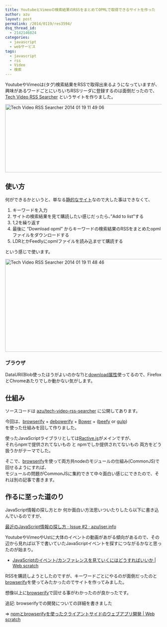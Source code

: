 ```yaml
---
title: YoutubeとVimeoの検索結果のRSSをまとめてOPMLで取得できるサイトを作った
author: azu
layout: post
permalink: /2014/0119/res3594/
dsq_thread_id:
  - 2142146824
categories:
  - javascript
  - webサービス
tags:
  - javascript
  - rss
  - Video
  - 検索
---
```

YoutubeやVimeoは(タグ)検索結果をRSSで取得出来るようになっていますが、  
興味があるワードごとにいちいちRSSリーダに登録するのは面倒だったので、  
[Tech Video RSS Searcher][1] というサイトを作りました。

[<img src="https://efcl.info/wp-content/uploads/2014/01/Tech-Video-RSS-Searcher-2014-01-19-11-49-06.jpg" alt="Tech Video RSS Searcher 2014 01 19 11 49 06" title="Tech Video RSS Searcher 2014-01-19 11-49-06.jpg" border="0" width="600" height="220" />][2]<span style='text-decoration:underline;'></span>

## 使い方

何ができるかというと、単なる[静的なサイト][3]なので大した事はできなくて、

1.  キーワードを入力
2.  サイトの検索結果を見て購読したい感じだったら、&#8221;Add to list&#8221;する
3.  1,2を繰り返す
4.  最後に &#8220;Download opml&#8221; からキーワードの検索結果のRSSをまとめたopmlファイルをダウンロードする
5.  LDRとかFeedlyにopmlファイルを読み込ませて購読する

という感じで使います。

<img src="https://efcl.info/wp-content/uploads/2014/01/Tech-Video-RSS-Searcher-2014-01-19-11-48-46.jpg" alt="Tech Video RSS Searcher 2014 01 19 11 48 46" title="Tech Video RSS Searcher 2014-01-19 11-48-46.jpg" border="0" width="600" height="299" />

### ブラウザ

DataURI(Blob使ったほうがよいのかな?)と[download属性][4]使ってるので、FirefoxとChromeあたりでしか動かない気がします。

## 仕組み

ソースコードは [azu/tech-video-rss-searcher][5] に公開してあります。

今回は、[browserify][6] + [debowerify][7] + [Bower][8] + ([beefy][9] or [gulp][10])  
を使った仕組みを回して作りました。

使ったJavaScriptライブラリとしては[Ractive.js][11]がメインですが、  
それらnpmで提供されてないもの と npmでしか提供されてないもの 両方をどう扱うかがテーマでした。

そこで、[browserify][6]を使って両方共nodeのモジュールの仕組み(CommonJS)で回せるようにすれば、  
モジュールの問題がCommonJSに集約できて中々面白い感じにできたので、それは別の記事で書きます。

## 作るに至った道のり

JavaScript情報の探し方とか 何か面白い方法思いついたりしたら以下に書き込んでいるのですが、

[最近のJavaScript情報の探し方 · Issue #2 · azu/jser.info][12]

YoutubeやVimeoやUstに大体のイベントの動画があがる傾向があるので、その辺から見れば以下で書いていたJavaScriptイベントを探すにつながるかなと思ったのが始まり。

*   [JavaScriptのイベント/カンファレンスを見ていくにはどうすればいいか | Web scratch][13]

RSSを購読しようとしたのですが、キーワードごとにやるのが面倒だったのと[browserify][6]を使ってみたかったのでサイトを作ってみました。

想像以上に[browserify][6]で回せる事がわかったのが良かったです。

追記: browserifyでの開発についての詳細を書きました

=> [npmとbrowserifyを使ったクライアントサイドのウェブアプリ開発 | Web scratch][14]

 [1]: http://azu.github.io/tech-video-rss-searcher/ "Tech Video RSS Searcher"
 [2]: http://azu.github.io/tech-video-rss-searcher/
 [3]: https://github.com/azu/tech-video-rss-searcher/
 [4]: http://caniuse.com/#feat=download
 [5]: https://github.com/azu/tech-video-rss-searcher/tree/gh-pages "azu/tech-video-rss-searcher"
 [6]: http://browserify.org/ "browserify"
 [7]: https://github.com/eugeneware/debowerify "debowerify"
 [8]: http://bower.io/ "Bower"
 [9]: https://github.com/chrisdickinson/beefy "beefy"
 [10]: https://github.com/gulpjs/gulp "gulp"
 [11]: http://www.ractivejs.org/ "Ractive.js"
 [12]: https://github.com/azu/jser.info/issues/2 "最近のJavaScript情報の探し方 · Issue #2 · azu/jser.info"
 [13]: https://efcl.info/2013/1008/res3450/ "JavaScriptのイベント/カンファレンスを見ていくにはどうすればいいか | Web scratch"
 [14]: https://efcl.info/2014/0120/res3605/ "npmとbrowserifyを使ったクライアントサイドのウェブアプリ開発 | Web scratch"
